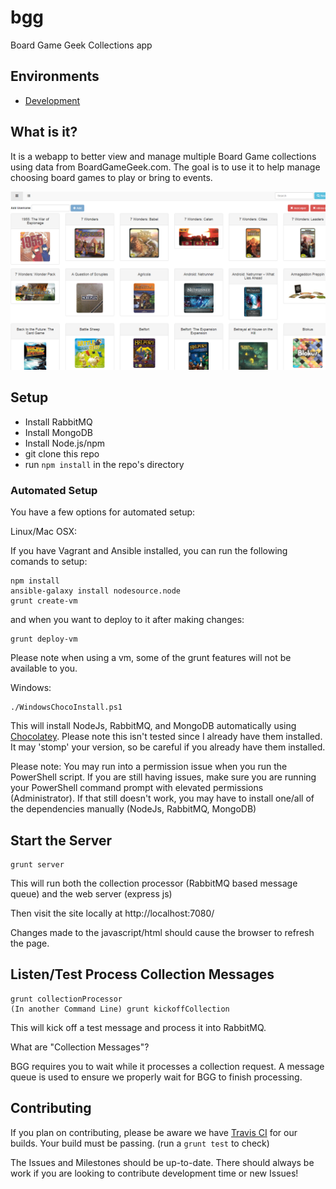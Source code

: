 # bgg
Board Game Geek Collections app

## Environments

*  [Development](http://bgg.theahstudios.com/)

## What is it?

It is a webapp to better view and manage multiple Board Game collections using data from BoardGameGeek.com. The goal is to use it to help manage choosing board games to play or bring to events.

![Screenshot of UI](example/example.png)

## Setup
* Install RabbitMQ
* Install MongoDB
* Install Node.js/npm
* git clone this repo
* run `npm install` in the repo's directory

### Automated Setup

You have a few options for automated setup:

Linux/Mac OSX:

If you have Vagrant and Ansible installed, you can run the following comands to setup:

```
npm install
ansible-galaxy install nodesource.node
grunt create-vm
```

and when you want to deploy to it after making changes:

```
grunt deploy-vm
```

Please note when using a vm, some of the grunt features will not be available to you.

Windows:

```
./WindowsChocoInstall.ps1
```

This will install NodeJs, RabbitMQ, and MongoDB automatically using [Chocolatey](https://chocolatey.org).
Please note this isn't tested since I already have them installed. 
It may 'stomp' your version, so be careful if you already have them installed.

Please note: You may run into a permission issue when you run the PowerShell script. If you are still having issues, make sure you are running your PowerShell command prompt with elevated permissions (Administrator). If that still doesn't work, you may have to install one/all of the dependencies manually (NodeJs, RabbitMQ, MongoDB)

## Start the Server
```
grunt server
```

This will run both the collection processor (RabbitMQ based message queue) and the web server (express js)

Then visit the site locally at http://localhost:7080/

Changes made to the javascript/html should cause the browser to refresh the page.

## Listen/Test Process Collection Messages
```
grunt collectionProcessor
(In another Command Line) grunt kickoffCollection
```

This will kick off a test message and process it into RabbitMQ.

What are "Collection Messages"?

BGG requires you to wait while it processes a collection request. 
A message queue is used to ensure we properly wait for BGG to finish processing.

## Contributing

If you plan on contributing, please be aware we have [Travis CI](https://travis-ci.org/thealah/bgg) for our builds. Your build must be passing. (run a `grunt test` to check)

The Issues and Milestones should be up-to-date. There should always be work if you are looking to contribute development time or new Issues!
